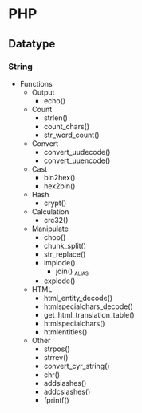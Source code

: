 # PHP
## Datatype
### String
- Functions
    - Output
        - echo()
    - Count
        - strlen()
        - count_chars()
        - str_word_count()
    - Convert
        - convert_uudecode()
        - convert_uuencode()
    - Cast
        - bin2hex()
        - hex2bin()
    - Hash
        - crypt()
    - Calculation
        - crc32()
    - Manipulate
        - chop()
        - chunk_split()
        - str_replace()
        - implode()
            - join() <small><sub>ALIAS</sub></small>
        - explode()
    - HTML
        - html_entity_decode()
        - htmlspecialchars_decode()
        - get_html_translation_table()
        - htmlspecialchars()
        - htmlentities()
    - Other
        - strpos()
        - strrev()
        - convert_cyr_string()
        - chr()
        - addslashes()
        - addcslashes()
        - fprintf()